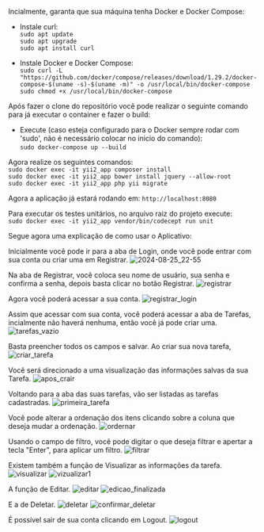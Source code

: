 Incialmente, garanta que sua máquina tenha Docker e Docker Compose:

- Instale curl: <br/>
`sudo apt update` <br/>
`sudo apt upgrade` <br/>
`sudo apt install curl` 

- Instale Docker e Docker Compose: <br/>
`sudo curl -L "https://github.com/docker/compose/releases/download/1.29.2/docker-compose-$(uname -s)-$(uname -m)" -o /usr/local/bin/docker-compose` <br/>
`sudo chmod +x /usr/local/bin/docker-compose`

Após fazer o clone do repositório você pode realizar o seguinte comando para já executar o container e fazer o build: <br/>

- Execute (caso esteja configurado para o Docker sempre rodar com 'sudo', não é necessário colocar no inicio do comando): <br/>
`sudo docker-compose up --build`

Agora realize os seguintes comandos: <br/>
`sudo docker exec -it yii2_app composer install` <br/>
`sudo docker exec -it yii2_app bower install jquery --allow-root` <br/>
`sudo docker exec -it yii2_app php yii migrate`

Agora a aplicação já estará rodando em: `http://localhost:8080` 

Para executar os testes unitários, no arquivo raiz do projeto execute: <br/>
`sudo docker exec -it yii2_app vendor/bin/codecept run unit`

Segue agora uma explicação de como usar o Aplicativo:

Inicialmente você pode ir para a aba de Login, onde você pode entrar com sua conta ou criar uma em Registrar.
![2024-08-25_22-55](https://github.com/user-attachments/assets/242f9787-3700-4142-b22a-3ada98d1dd21)

Na aba de Registrar, você coloca seu nome de usuário, sua senha e confirma a senha, depois basta clicar no botão Registrar.
![registrar](https://github.com/user-attachments/assets/7c11fb0f-1ed7-464d-80e1-14c46a2d4d71)

Agora você poderá acessar a sua conta.
![registrar_login](https://github.com/user-attachments/assets/0859aee9-a53e-4d76-810f-a5f3146f1204)


Assim que acessar com sua conta, você poderá acessar a aba de Tarefas, incialmente não haverá nenhuma, então você já pode criar uma.
![tarefas_vazio](https://github.com/user-attachments/assets/e2892a36-3add-48a7-8c5f-a502a004649c)

Basta preencher todos os campos e salvar.
Ao criar sua nova tarefa, ![criar_tarefa](https://github.com/user-attachments/assets/c8459332-a2e8-4421-84b2-6909a641c16d)

Você será direcionado a uma visualização das informações salvas da sua Tarefa.
![apos_crair](https://github.com/user-attachments/assets/4702e7be-0f6e-43cc-9bdc-4f986d8d8529)

Voltando para a aba das suas tarefas, vão ser listadas as tarefas cadastradas.
![primeira_tarefa](https://github.com/user-attachments/assets/479dd767-01f5-43c9-bd81-b6a54b34d32b)

Você pode alterar a ordenação dos itens clicando sobre a coluna que deseja mudar a ordenação.
![ordernar](https://github.com/user-attachments/assets/8f8f54e7-e50a-488e-9fb5-8059b0c00738)

Usando o campo de filtro, você pode digitar o que deseja filtrar e apertar a tecla "Enter", para aplicar um filtro.
![filtrar](https://github.com/user-attachments/assets/591c07a5-3ab9-4072-973c-3a56205015f7)

Existem também a função de Visualizar as informações da tarefa.
![visualizar](https://github.com/user-attachments/assets/97714f2b-e67f-4f15-874a-41cd962425b6)
![vizualizar1](https://github.com/user-attachments/assets/2ee12b82-32fc-4d17-9b1d-3ed779224def)

A função de Editar.
![editar](https://github.com/user-attachments/assets/1b772a11-06b2-44cb-9f98-b9db65f4d333)
![edicao_finalizada](https://github.com/user-attachments/assets/280a9968-edb7-493a-a498-2af8741bd12b)

E a de Deletar.
![deletar](https://github.com/user-attachments/assets/a73919c2-13e5-4c20-8e30-bf32716457bc)
![confirmar_deletar](https://github.com/user-attachments/assets/18f927fa-f808-4fa9-9a8e-59647e631b0a)

É possível sair de sua conta clicando em Logout.
![logout](https://github.com/user-attachments/assets/de3c9cdb-63c8-4b81-8f7c-3696b7f65f60)





